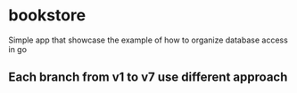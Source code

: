 # bookstore
Simple app that showcase the example of how to organize database access in go

## Each branch from v1 to v7 use different approach
